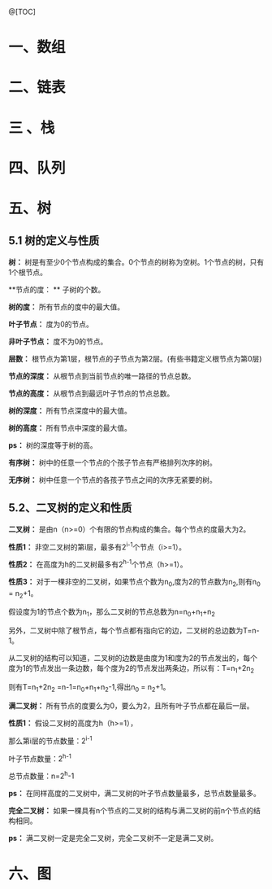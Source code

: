 @[TOC]

# 一、数组

# 二、链表

# 三 、栈

# 四、队列  

# 五、树

## 5.1 树的定义与性质

**树：** 树是有至少0个节点构成的集合。0个节点的树称为空树。1个节点的树，只有1个根节点。

**节点的度： ** 子树的个数。

**树的度：** 所有节点的度中的最大值。

**叶子节点：** 度为0的节点。

**非叶子节点：** 度不为0的节点。

**层数：** 根节点为第1层，根节点的子节点为第2层。(有些书籍定义根节点为第0层)

**节点的深度：** 从根节点到当前节点的唯一路径的节点总数。

**节点的高度：** 从根节点到最远叶子节点的节点总数。

**树的深度：** 所有节点深度中的最大值。

**树的高度：** 所有节点中深度的最大值。

**ps：** 树的深度等于树的高。

**有序树：** 树中的任意一个节点的个孩子节点有严格排列次序的树。

**无序树：** 树中任意一个节点的各孩子节点之间的次序无紧要的树。

## 5.2、二叉树的定义和性质

**二叉树：** 是由n（n>=0）个有限的节点构成的集合。每个节点的度最大为2。

**性质1：** 非空二叉树的第i层，最多有2<sup>i-1</sup>个节点（i>=1）。

**性质2：** 在高度为h的二叉树最多有2<sup>h-1</sup>个节点（h>=1）。

**性质3：** 对于一棵非空的二叉树，如果节点个数为n<sub>0</sub>,度为2的节点数为n<sub>2</sub>,则有n<sub>0</sub> = n<sub>2</sub>+1。

假设度为1的节点个数为n<sub>1</sub>，那么二叉树的节点总数为n=n<sub>0</sub>+n<sub>1</sub>+n<sub>2</sub>

另外，二叉树中除了根节点，每个节点都有指向它的边，二叉树的总边数为T=n-1。

从二叉树的结构可以知道，二叉树的边数是由度为1和度为2的节点发出的，每个度为1的节点发出一条边数，每个度为2的节点发出两条边，所以有：T=n<sub>1</sub>+2n<sub>2</sub>

则有T=n<sub>1</sub>+2n<sub>2</sub> =n-1=n<sub>0</sub>+n<sub>1</sub>+n<sub>2</sub>-1,得出n<sub>0</sub> = n<sub>2</sub>+1。

**满二叉树：** 所有节点的度要么为0，要么为2，且所有叶子节点都在最后一层。

**性质1：** 假设二叉树的高度为h（h>=1），

那么第i层的节点数量：2<sup>i-1</sup>

叶子节点数量：2<sup>h-1</sup>	

总节点数量：n=2<sup>h</sup>-1

**ps：** 在同样高度的二叉树中，满二叉树的叶子节点数量最多，总节点数量最多。

**完全二叉树：** 如果一棵具有n个节点的二叉树的结构与满二叉树的前n个节点的结构相同。

**ps：** 满二叉树一定是完全二叉树，完全二叉树不一定是满二叉树。





# 六、图











